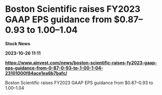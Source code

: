 # Boston Scientific raises FY2023 GAAP EPS guidance from $0.87–0.93 to $1.00–$1.04
**Stock News**

**2023-10-26 11:11**

**https://www.ainvest.com/news/boston-scientific-raises-fy2023-gaap-eps-guidance-from-0-87-0-93-to-1-00-1-04-23101000f84ace1ea6b7bafc/**

Boston Scientific raises FY2023 GAAP EPS guidance from $0.87–0.93 to $1.00–$1.04